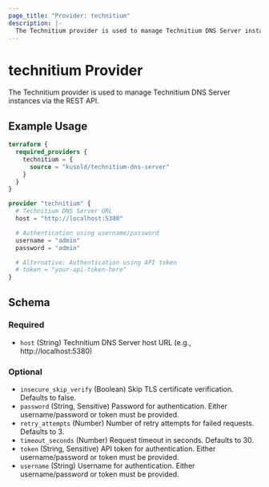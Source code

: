 ```yaml
---
page_title: "Provider: technitium"
description: |-
  The Technitium provider is used to manage Technitium DNS Server instances via the REST API.
---
```


# technitium Provider

The Technitium provider is used to manage Technitium DNS Server instances via the REST API.

## Example Usage

```terraform
terraform {
  required_providers {
    technitium = {
      source = "kusold/technitium-dns-server"
    }
  }
}

provider "technitium" {
  # Technitium DNS Server URL
  host = "http://localhost:5380"

  # Authentication using username/password
  username = "admin"
  password = "admin"

  # Alternative: Authentication using API token
  # token = "your-api-token-here"
}
```

<!-- schema generated by tfplugindocs -->
## Schema

### Required

- `host` (String) Technitium DNS Server host URL (e.g., http://localhost:5380)

### Optional

- `insecure_skip_verify` (Boolean) Skip TLS certificate verification. Defaults to false.
- `password` (String, Sensitive) Password for authentication. Either username/password or token must be provided.
- `retry_attempts` (Number) Number of retry attempts for failed requests. Defaults to 3.
- `timeout_seconds` (Number) Request timeout in seconds. Defaults to 30.
- `token` (String, Sensitive) API token for authentication. Either username/password or token must be provided.
- `username` (String) Username for authentication. Either username/password or token must be provided.